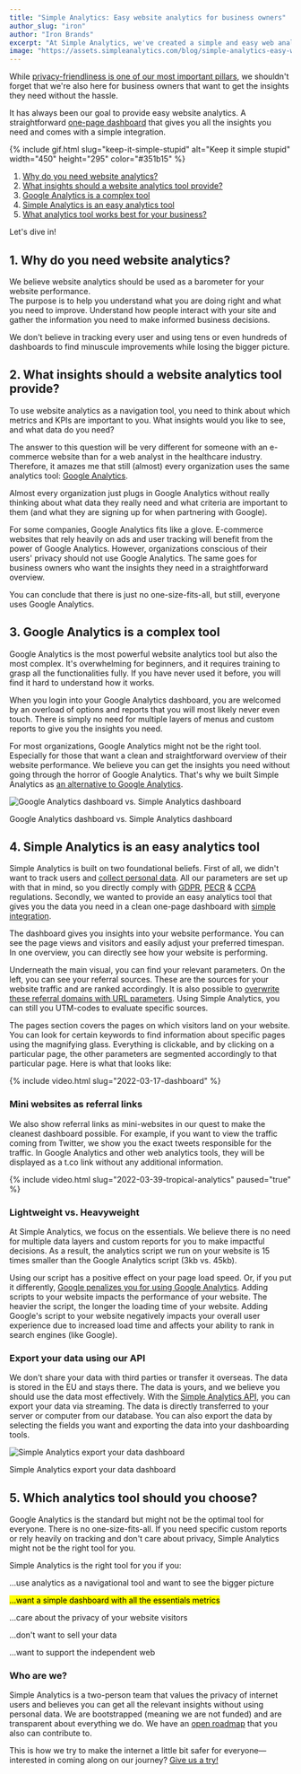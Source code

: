 ```yaml
---
title: "Simple Analytics: Easy website analytics for business owners"
author_slug: "iron"
author: "Iron Brands"
excerpt: "At Simple Analytics, we've created a simple and easy web analytics tool to give you the insights you need. Simple Analytics... What's in the name, right?"
image: "https://assets.simpleanalytics.com/blog/simple-analytics-easy-website-analytics-for-business-owners/social-image.png"
---
```


While [privacy-friendliness is one of our most important pillars](https://blog.simpleanalytics.com/website-analytics-without-cookies), we shouldn't forget that we're also here for business owners that want to get the insights they need without the hassle.

It has always been our goal to provide easy website analytics. A straightforward [one-page dashboard](https://simpleanalytics.com/simpleanalytics.com) that gives you all the insights you need and comes with a simple integration.

{% include gif.html slug="keep-it-simple-stupid" alt="Keep it simple stupid" width="450" height="295" color="#351b15" %}

1.  [Why do you need website analytics?](#1-why-do-you-need-website-analytics)
2.  [What insights should a website analytics tool provide?](#2-what-insights-should-a-website-analytics-tool-provide)
3.  [Google Analytics is a complex tool](#3-google-analytics-is-a-complex-tool)
4.  [Simple Analytics is an easy analytics tool](#4-simple-analytics-is-an-easy-analytics-tool)
5.  [What analytics tool works best for your business?](#5-which-analytics-tool-should-you-choose)

Let's dive in!

## 1\. Why do you need website analytics?

We believe website analytics should be used as a barometer for your website performance.\
The purpose is to help you understand what you are doing right and what you need to improve. Understand how people interact with your site and gather the information you need to make informed business decisions.

We don't believe in tracking every user and using tens or even hundreds of dashboards to find minuscule improvements while losing the bigger picture.

## 2\. What insights should a website analytics tool provide? 

To use website analytics as a navigation tool, you need to think about which metrics and KPIs are important to you. What insights would you like to see, and what data do you need? 

The answer to this question will be very different for someone with an e-commerce website than for a web analyst in the healthcare industry. Therefore, it amazes me that still (almost) every organization uses the same analytics tool: [Google Analytics](https://analytics.google.com/).

Almost every organization just plugs in Google Analytics without really thinking about what data they really need and what criteria are important to them (and what they are signing up for when partnering with Google).

For some companies, Google Analytics fits like a glove. E-commerce websites that rely heavily on ads and user tracking will benefit from the power of Google Analytics. However, organizations conscious of their users' privacy should not use Google Analytics. The same goes for business owners who want the insights they need in a straightforward overview.

You can conclude that there is just no one-size-fits-all, but still, everyone uses Google Analytics. 

## 3\. Google Analytics is a complex tool

Google Analytics is the most powerful website analytics tool but also the most complex. It's overwhelming for beginners, and it requires training to grasp all the functionalities fully. If you have never used it before, you will find it hard to understand how it works.

When you login into your Google Analytics dashboard, you are welcomed by an overload of options and reports that you will most likely never even touch. There is simply no need for multiple layers of menus and custom reports to give you the insights you need.

For most organizations, Google Analytics might not be the right tool. Especially for those that want a clean and straightforward overview of their website performance. We believe you can get the insights you need without going through the horror of Google Analytics. That's why we built Simple Analytics as [an alternative to Google Analytics](https://blog.simpleanalytics.com/why-simple-analytics-is-a-great-alternative-to-google-analytics).

<img src="https://assets.simpleanalytics.com/blog/simple-analytics-easy-website-analytics-for-business-owners/google-analytics-dashboard-vs-simple-analytics-dashboard.png" alt="Google Analytics dashboard vs. Simple Analytics dashboard" class="border" />
<p class="caption" markdown="1">
  Google Analytics dashboard vs. Simple Analytics dashboard
</p>

## 4\. Simple Analytics is an easy analytics tool 

Simple Analytics is built on two foundational beliefs. First of all, we didn't want to track users and [collect personal data](https://docs.simpleanalytics.com/what-we-collect). All our parameters are set up with that in mind, so you directly comply with [GDPR](https://gdpr-info.eu/), [PECR](https://ico.org.uk/for-organisations/guide-to-pecr/what-are-pecr/) & [CCPA](https://oag.ca.gov/privacy/ccpa) regulations. Secondly, we wanted to provide an easy analytics tool that gives you the data you need in a clean one-page dashboard with [simple integration](https://docs.simpleanalytics.com/script).

The dashboard gives you insights into your website performance. You can see the page views and visitors and easily adjust your preferred timespan. In one overview, you can directly see how your website is performing.

Underneath the main visual, you can find your relevant parameters. On the left, you can see your referral sources. These are the sources for your website traffic and are ranked accordingly. It is also possible to [overwrite these referral domains with URL parameters](https://docs.simpleanalytics.com/how-to-use-url-parameters). Using Simple Analytics, you can still you UTM-codes to evaluate specific sources.

The pages section covers the pages on which visitors land on your website. You can look for certain keywords to find information about specific pages using the magnifying glass. Everything is clickable, and by clicking on a particular page, the other parameters are segmented accordingly to that particular page. Here is what that looks like:

{% include video.html slug="2022-03-17-dashboard" %}

### Mini websites as referral links

We also show referral links as mini-websites in our quest to make the cleanest dashboard possible. For example, if you want to view the traffic coming from Twitter, we show you the exact tweets responsible for the traffic. In Google Analytics and other web analytics tools, they will be displayed as a t.co link without any additional information.

{% include video.html slug="2022-03-39-tropical-analytics" paused="true" %}

### Lightweight vs. Heavyweight

At Simple Analytics, we focus on the essentials. We believe there is no need for multiple data layers and custom reports for you to make impactful decisions. As a result, the analytics script we run on your website is 15 times smaller than the Google Analytics script (3kb vs. 45kb).

Using our script has a positive effect on your page load speed. Or, if you put it differently, [Google penalizes you for using Google Analytics](https://blog.simpleanalytics.com/google-penalizes-you-for-using-google-analytics). Adding scripts to your website impacts the performance of your website. The heavier the script, the longer the loading time of your website. Adding Google's script to your website negatively impacts your overall user experience due to increased load time and affects your ability to rank in search engines (like Google).

### Export your data using our API

We don't share your data with third parties or transfer it overseas. The data is stored in the EU and stays there. The data is yours, and we believe you should use the data most effectively. With the [Simple Analytics API](https://docs.simpleanalytics.com/api), you can export your data via streaming. The data is directly transferred to your server or computer from our database. You can also export the data by selecting the fields you want and exporting the data into your dashboarding tools.

<img src="https://assets.simpleanalytics.com/blog/simple-analytics-easy-website-analytics-for-business-owners/simple-analytics-export-dashboard.png" alt="Simple Analytics export your data dashboard" class="border" />
<p class="caption" markdown="1">
  Simple Analytics export your data dashboard
</p>

## 5. Which analytics tool should you choose?

Google Analytics is the standard but might not be the optimal tool for everyone. There is no one-size-fits-all. If you need specific custom reports or rely heavily on tracking and don't care about privacy, Simple Analytics might not be the right tool for you.

Simple Analytics is the right tool for you if you:

...use analytics as a navigational tool and want to see the bigger picture

<mark>...want a simple dashboard with all the essentials metrics</mark>

...care about the privacy of your website visitors

...don't want to sell your data

...want to support the independent web

### Who are we?

Simple Analytics is a two-person team that values the privacy of internet users and believes you can get all the relevant insights without using personal data. We are bootstrapped (meaning we are not funded) and are transparent about everything we do. We have an [open roadmap](https://simpleanalytics.com/roadmap) that you also can contribute to.

This is how we try to make the internet a little bit safer for everyone—interested in coming along on our journey? [Give us a try!  ](https://simpleanalytics.com/welcome)
